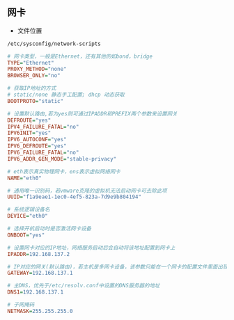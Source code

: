 <!--
 * @Description: 
 * @Version: 1.0
 * @Author: DaLao
 * @Email: dalao_li@163.com
 * @Date: 2021-02-07 23:27:49
 * @LastEditors: DaLao
 * @LastEditTime: 2022-01-14 08:33:32
-->

## 网卡

- 文件位置

```sh
/etc/sysconfig/network-scripts
```

```ini
# 网卡类型，一般是Ethernet，还有其他的如bond，bridge
TYPE="Ethernet"
PROXY_METHOD="none"
BROWSER_ONLY="no"

# 获取IP地址的方式
# static/none 静态手工配置; dhcp 动态获取
BOOTPROTO="static"

# 设置默认路由,若为yes则可通过IPADDR和PREFIX两个参数来设置网关
DEFROUTE="yes"
IPV4_FAILURE_FATAL="no"
IPV6INIT="yes"
IPV6_AUTOCONF="yes"
IPV6_DEFROUTE="yes"
IPV6_FAILURE_FATAL="no"
IPV6_ADDR_GEN_MODE="stable-privacy"

# eth表示真实物理网卡，ens表示虚拟网络网卡
NAME="eth0"

# 通用唯一识别码，若vmware克隆的虚拟机无法启动网卡可去除此项
UUID="f1a9eae1-1ec0-4ef5-823a-7d9e9b804194"

# 系统逻辑设备名
DEVICE="eth0"

# 选择开机启动时是否激活网卡设备
ONBOOT="yes"

# 设置网卡对应的IP地址，网络服务启动后会自动将该地址配置到网卡上
IPADDR=192.168.137.2

# IP对应的网关(默认路由)，若主机是多网卡设备，该参数只能在一个网卡的配置文件里面出现
GATEWAY=192.168.137.1

# 主DNS，优先于/etc/resolv.conf中设置的DNS服务器的地址
DNS1=192.168.137.1

# 子网掩码
NETMASK=255.255.255.0
```